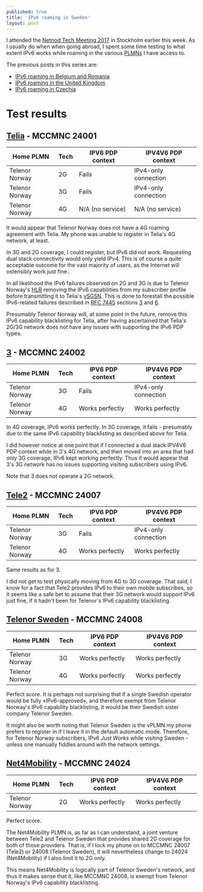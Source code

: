```yaml
---
published: true
title: 'IPv6 roaming in Sweden'
layout: post
---
```


I attended the [Netnod Tech Meeting
2017](https://www.netnod.se/netnod-events/netnod-tech-meeting-2017) in
Stockholm earlier this week. As I usually do when when going abroad, I spent
some time testing to what extent IPv6 works while roaming in the various
[PLMNs](https://en.wikipedia.org/wiki/Public_land_mobile_network) I have access
to.

The previous posts in this series are:

* [IPv6 roaming in Belgium and
  Romania](/2017/01/09/ipv6-roaming-in-belgium-and-romania.html)
* [IPv6 roaming in the United Kingdom](/2017/01/21/ipv6-roaming-in-the-uk.html)
* [IPv6 roaming in Czechia](/2017/10/12/ipv6-roaming-in-czechia.html)

# Test results

## [Telia](https://www.telia.se) - MCCMNC 24001

| Home PLMN      | Tech | IPV6 PDP context | IPV4V6 PDP context   |
|----------------|------|------------------|----------------------|
| Telenor Norway | 2G   | Fails            | IPv4-only connection |
| Telenor Norway | 3G   | Fails            | IPv4-only connection |
| Telenor Norway | 4G   | N/A (no service) | N/A (no service)     |

It would appear that Telenor Norway does not have a 4G roaming agreement with
Telia. My phone was unable to register in Telia's 4G network, at least.

In 3G and 2G coverage, I could register, but IPv6 did not work. Requesting dual
stack connectivity would only yield IPv4. This is of course a quite acceptable
outcome for the vast majority of users, as the Internet will ostensibly work
just fine..

In all likelihood the IPv6 failures observed on 2G and 3G is due to Telenor
Norway's
[HLR](https://en.wikipedia.org/wiki/Network_switching_subsystem#Home_location_register_.28HLR.29)
removing the IPv6 capabilities from my subscriber profile before transmitting
it to Telia's
[vSGSN](https://en.wikipedia.org/wiki/GPRS_core_network#Serving_GPRS_support_node_.28SGSN.29).
This is done to forestall the possible IPv6-related failures described in [RFC
7445](https://tools.ietf.org/html/rfc7445) sections
[3](https://tools.ietf.org/html/rfc7445#section-3) and
[6](https://tools.ietf.org/html/rfc7445#section-6).

Presumably Telenor Norway will, at some point in the future, remove this IPv6
capability blacklisting for Telia, after having ascertained that Telia's 2G/3G
network does not have any issues with supporting the IPv6 PDP types.

## [3](https://www.tre.se) - MCCMNC 24002

| Home PLMN      | Tech | IPV6 PDP context | IPV4V6 PDP context   |
|----------------|------|------------------|----------------------|
| Telenor Norway | 3G   | Fails            | IPv4-only connection |
| Telenor Norway | 4G   | Works perfectly  | Works perfectly      |

In 4G coverage, IPv6 works perfectly. In 3G coverage, it fails - presumably due
to the same IPv6 capability blacklisting as described above for Telia.

I did however notice at one point that if I connected a dual stack IPV4V6 PDP
context while in 3's 4G network, and then moved into an area that had only 3G
coverage, IPv6 kept working perfectly. Thus it would appear that 3's 3G network
has no issues supporting visiting subscribers using IPv6.

Note that 3 does not operate a 2G network.

## [Tele2](https://www.tele2.se) - MCCMNC 24007

| Home PLMN      | Tech | IPV6 PDP context | IPV4V6 PDP context   |
|----------------|------|------------------|----------------------|
| Telenor Norway | 3G   | Fails            | IPv4-only connection |
| Telenor Norway | 4G   | Works perfectly  | Works perfectly      |

Same results as for 3.

I did not get to test physically moving from 4G to 3G coverage. That said, I
know for a fact that Tele2 provides IPv6 to their own mobile subscribes, so it
seems like a safe bet to assume that their 3G network would support IPv6 just
fine, if it hadn't been for Telenor's IPv6 capability blacklisting.

## [Telenor Sweden](https://www.telenor.se) - MCCMNC 24008

| Home PLMN      | Tech | IPV6 PDP context | IPV4V6 PDP context   |
|----------------|------|------------------|----------------------|
| Telenor Norway | 3G   | Works perfectly  | Works perfectly      |
| Telenor Norway | 4G   | Works perfectly  | Works perfectly      |

Perfect score. It is perhaps not surprising that if a single Swedish operator
would be fully «IPv6-approved», and therefore exempt from Telenor Norway's IPv6
capability blacklisting, it would be their Swedish sister company Telenor
Sweden.

It might also be worth noting that Telenor Sweden is the vPLMN my phone prefers
to register in if I leave it in the default automatic mode. Therefore, for
Telenor Norway subscribers, IPv6 _Just Works_ while visiting Sweden - unless
one manually fiddles around with the network settings.

## [Net4Mobility](http://net4mobility.com) - MCCMNC 24024

| Home PLMN      | Tech | IPV6 PDP context | IPV4V6 PDP context   |
|----------------|------|------------------|----------------------|
| Telenor Norway | 2G   | Works perfectly  | Works perfectly      |

Perfect score.

The Net4Mobility PLMN is, as far as I can understand, a joint venture between
Tele2 and Telenor Sweden that provides shared 2G coverage for both of those
providers. That is, if I lock my phone on to MCCMNC 24007 (Tele2) or 24008
(Telenor Sweden), it will nevertheless change to 24024 (Net4Mobility) if I also
limit it to 2G only.

This means Net4Mobility is logically part of Telenor Sweden's network, and thus
it makes sense that it, like MCCMNC 24008, is exempt from Telenor Norway's IPv6
capability blacklisting.
